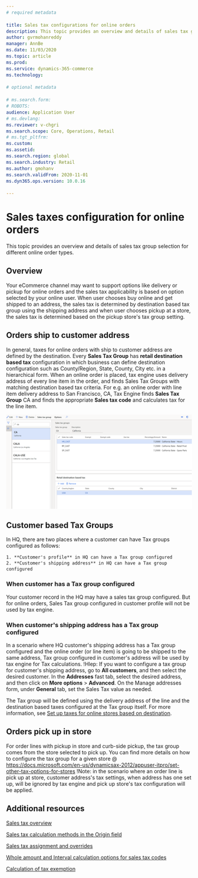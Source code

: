 ```yaml
---
# required metadata

title: Sales tax configurations for online orders
description: This topic provides an overview and details of sales tax group selection for different online order types in Dynamics 365 Commerce.
author: gvrmohanreddy
manager: AnnBe
ms.date: 11/03/2020
ms.topic: article
ms.prod: 
ms.service: dynamics-365-commerce
ms.technology: 

# optional metadata

# ms.search.form: 
# ROBOTS: 
audience: Application User
# ms.devlang: 
ms.reviewer: v-chgri
ms.search.scope: Core, Operations, Retail
# ms.tgt_pltfrm: 
ms.custom: 
ms.assetid:
ms.search.region: global
ms.search.industry: Retail
ms.author: gmohanv
ms.search.validFrom: 2020-11-01
ms.dyn365.ops.version: 10.0.16

---
```


# Sales taxes configuration for online orders

This topic provides an overview and details of sales tax group selection for different online order types. 

## Overview

Your eCommerce channel may want to support options like delivery or pickup for online orders and the sales tax applicability is based on option selected by your online user. When user chooses buy online and get shipped to an address, the sales tax is determined by destination based tax group using the shipping address and when user chooses pickup at a store, the sales tax is determined based on the pickup store's tax group setting. 

## Orders ship to customer address 

In general, taxes for online orders with ship to customer address are defined by the destination. Every **Sales Tax Group** has **retail destination based tax** configuration in which business can define destination configuration such as County/Region, State, County, City etc. in a hierarchical form. When an online order is placed, tax engine uses delivery address of every line item in the order, and finds Sales Tax Groups with matching destination based tax criteria.   For e.g. an online order with line item delivery address to San Francisco, CA, Tax Engine finds **Sales Tax Group** CA and finds the appropriate **Sales tax code** and calculates tax for the line item.  

![Dynamics 365 Commerce Sales Tax Group and Sales Tax Code selection](media/d365-commerce-sales-tax-groups.png)

## Customer based Tax Groups

In HQ, there are two places where a customer can have Tax groups configured as follows:

	1. **Customer's profile** in HQ can have a Tax group configured
	2. **Customer's shipping address** in HQ can have a Tax group configured

### When customer has a Tax group configured

Your customer record in the HQ may have a sales tax group configured. But for online orders, Sales Tax group configured in customer profile will not be used by tax engine. 

### When customer's shipping address has a Tax group configured
In a scenario where HQ customer's shipping address has a Tax group configured and the online order (or line item) is going to be shipped to the same address, Tax group configured in customer's address will be used by tax engine for Tax calculations. 
!Hlep: If you want to configure a tax group for customer's shipping address, go to **All customers**, and then select the desired customer. In the **Addresses** fast tab, select the desired address, and then click on **More options** > **Advanced**. On the Manage addresses form, under **General** tab, set the Sales Tax value as needed.

The Tax group will be defined using the delivery address of the line and the destination based taxes configured at the Tax group itself. For more information, see [Set up taxes for online stores based on destination](https://docs.microsoft.com/dynamicsax-2012/appuser-itpro/set-up-taxes-for-online-stores-based-on-destination).

## Orders pick up in store

For order lines with pickup in store and curb-side pickup, the tax group comes from the store selected to pick up. You can find more details on how to configure the tax group for a given store @ https://docs.microsoft.com/en-us/dynamicsax-2012/appuser-itpro/set-other-tax-options-for-stores
!Note: in the scenario where an order line is pick up at store, customer address's tax settings, when address has one set up,  will be ignored by tax engine and pick up store's tax configuration will be applied. 

## Additional resources

[Sales tax overview](https://docs.microsoft.com/dynamics365/finance/general-ledger/indirect-taxes-overview?toc=/dynamics365/commerce/toc.json) 

[Sales tax calculation methods in the Origin field](https://docs.microsoft.com/dynamics365/finance/general-ledger/sales-tax-calculation-methods-origin-field?toc=/dynamics365/commerce/toc.json) 

[Sales tax assignment and overrides](https://docs.microsoft.com/dynamics365/supply-chain/procurement/tasks/sales-tax-assignment-overrides?toc=/dynamics365/commerce/toc.json) 

[Whole amount and Interval calculation options for sales tax codes](https://docs.microsoft.com/dynamics365/finance/general-ledger/whole-amount-interval-options-sales-tax-codes?toc=/dynamics365/commerce/toc.json) 

[Calculation of tax exemption](tax-exempt-price-inclusive.md) 

